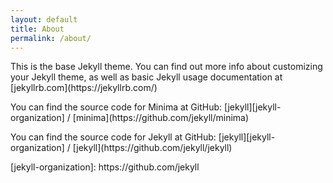 ```yaml
---
layout: default
title: About
permalink: /about/
---
```


<div class="content-area">
  <p>
  This is the base Jekyll theme. You can find out more info about customizing 
  your Jekyll theme, as well as basic Jekyll usage documentation at 
  [jekyllrb.com](https://jekyllrb.com/)
  </p>

  <p>
  You can find the source code for Minima at GitHub:
  [jekyll][jekyll-organization] /
  [minima](https://github.com/jekyll/minima)
  </p>

  <p>
  You can find the source code for Jekyll at GitHub:
  [jekyll][jekyll-organization] /
  [jekyll](https://github.com/jekyll/jekyll)
  </p>

  <p>
  [jekyll-organization]: https://github.com/jekyll
  </p>
</div>
